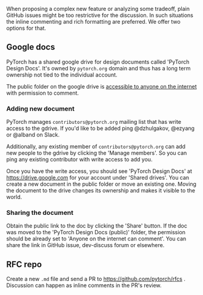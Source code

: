 When proposing a complex new feature or analyzing some tradeoff, plain GitHub issues might be too restrictive for the discussion. In such situations the inline commenting and rich formatting are preferred. We offer two options for that.

## Google docs

PyTorch has a shared google drive for design documents called 'PyTorch Design Docs'. It's owned by `pytorch.org` domain and thus has a long term ownership not tied to the individual account.

The public folder on the google drive is [accessible to anyone on the internet](https://drive.google.com/drive/folders/14ZtBcdSJZTmNEIeTgGffZDb8ia0D7Kbr?usp=sharing) with permission to comment.

### Adding new document

PyTorch manages `contributors@pytorch.org` mailing list that has write access to the gdrive. If you'd like to be added ping @dzhulgakov, @ezyang or @alband on Slack.

Additionally, any existing member of `contributors@pytorch.org` can add new people to the gdrive by clicking the 'Manage members'. So you can ping any existing contributor with write access to add you.

Once you have the write access, you should see 'PyTorch Design Docs' at https://drive.google.com for your account under 'Shared drives'. You can create a new document in the public folder or move an existing one. Moving the document to the drive changes its ownership and makes it visible to the world.

### Sharing the document

Obtain the public link to the doc by clicking the 'Share' button. If the doc was moved to the 'PyTorch Design Docs (public)' folder, the permission should be already set to 'Anyone on the internet can comment'. You can share the link in GitHub issue, dev-discuss forum or elsewhere.

## RFC repo

Create a new `.md` file and send a PR to https://github.com/pytorch/rfcs . Discussion can happen as inline comments in the PR's review.